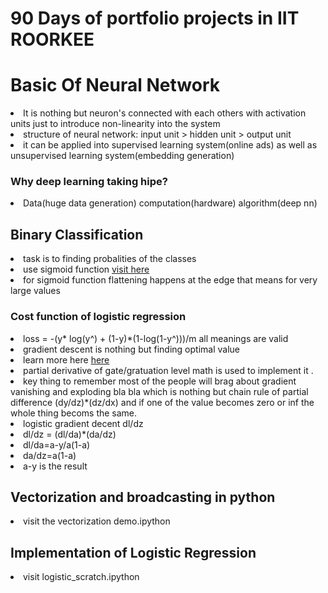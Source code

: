 <h1>90 Days of portfolio projects in IIT ROORKEE</h1>
<h1>Basic Of Neural Network </h1>
<li>It is nothing but neuron's connected with each others with activation units just to introduce non-linearity into the system</li>
<li>structure of neural network: input unit > hidden unit > output unit</li>
<li>it can be applied into supervised learning system(online ads) as well as unsupervised learning system(embedding generation)</li>
<h3>Why deep learning taking hipe?</h3>
<li>Data(huge data generation) computation(hardware) algorithm(deep nn)</li>
<h2>Binary Classification</h2>
<li>task is to finding probalities of the classes </li>
<li>use sigmoid function <a href="https://en.wikipedia.org/wiki/Sigmoid_function#:~:text=A%20sigmoid%20function%20is%20a,given%20in%20the%20Examples%20section.">visit here</a></li>
<li>for sigmoid function flattening happens at the edge that means for very large values</li>
<h3>Cost function of logistic regression</h3>
<li>loss = -(y* log(y^) + (1-y)*(1-log(1-y^)))/m all meanings are valid</li>
<li>gradient descent is nothing but finding optimal value </li>
<li>learn more here <a href="https://www.coursera.org/learn/neural-networks-deep-learning/lecture/A0tBd/gradient-descent">here</a></li>
<li>partial derivative of gate/gratuation level math is used to implement it . </li>
<li>key thing to remember most of the people will brag about gradient vanishing and exploding bla bla which is nothing but chain rule of partial difference (dy/dz)*(dz/dx) and if one of the value becomes zero or inf the whole thing becoms the same.</li>
<li>logistic gradient decent dl/dz</li>
<li>dl/dz = (dl/da)*(da/dz)</li>
<li>dl/da=a-y/a(1-a)</li>
<li>da/dz=a(1-a)</li>
<li>a-y is the result</li>
<h2>Vectorization and broadcasting in python</h2>
<li>visit the vectorization demo.ipython</li>
<h2>Implementation of Logistic Regression</h2>
<li>visit logistic_scratch.ipython</li>




























